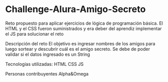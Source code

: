 # Challenge-Alura-Amigo-Secreto
Reto propuesto para aplicar ejercicios de lógica de programación básica. El HTML y el CSS fueron suministrados y era deber  del aprendiz implementar el JS para solucionar el reto

Descripción del reto
  El objetivo es ingresar nombres de los amigos para luego sortear y descubrir cuál es el amigo secreto.
  Se debe de poder validar si el datos ingresado es un String

Tecnologías utilizadas:
  HTML
  CSS
  JS

Personas contribuyentes
  Alpha&Omega
